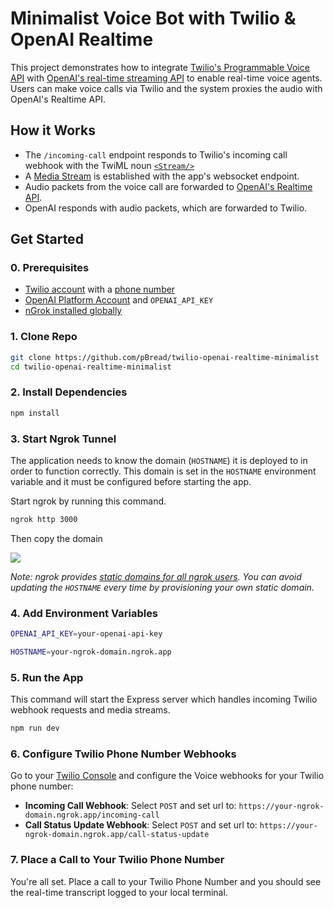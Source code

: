 # Minimalist Voice Bot with Twilio & OpenAI Realtime

This project demonstrates how to integrate [Twilio's Programmable Voice API](https://www.twilio.com/docs/voice) with [OpenAI's real-time streaming API](https://platform.openai.com/docs/guides/realtime/overview) to enable real-time voice agents. Users can make voice calls via Twilio and the system proxies the audio with OpenAI's Realtime API.

## How it Works

- The `/incoming-call` endpoint responds to Twilio's incoming call webhook with the TwiML noun [`<Stream/>`](https://www.twilio.com/docs/voice/twiml/stream)
- A [Media Stream](https://www.twilio.com/docs/voice/media-streams) is established with the app's websocket endpoint.
- Audio packets from the voice call are forwarded to [OpenAI's Realtime API](https://platform.openai.com/docs/guides/realtime/overview).
- OpenAI responds with audio packets, which are forwarded to Twilio.

## Get Started

### 0. Prerequisites

- [Twilio account](https://www.twilio.com/try-twilio) with a [phone number](https://help.twilio.com/articles/223135247-How-to-Search-for-and-Buy-a-Twilio-Phone-Number-from-Console)
- [OpenAI Platform Account](https://platform.openai.com/signup) and `OPENAI_API_KEY`
- [nGrok installed globally](https://ngrok.com/docs/getting-started/)

### 1. Clone Repo

```bash
git clone https://github.com/pBread/twilio-openai-realtime-minimalist
cd twilio-openai-realtime-minimalist
```

### 2. Install Dependencies

```bash
npm install
```

### 3. Start Ngrok Tunnel

The application needs to know the domain (`HOSTNAME`) it is deployed to in order to function correctly. This domain is set in the `HOSTNAME` environment variable and it must be configured before starting the app.

Start ngrok by running this command.

```bash
ngrok http 3000
```

Then copy the domain

<img src="./docs/grok.png"/>

_Note: ngrok provides [static domains for all ngrok users](https://ngrok.com/blog-post/free-static-domains-ngrok-users). You can avoid updating the `HOSTNAME` every time by provisioning your own static domain._

### 4. Add Environment Variables

```bash
OPENAI_API_KEY=your-openai-api-key
```

```bash
HOSTNAME=your-ngrok-domain.ngrok.app
```

### 5. Run the App

This command will start the Express server which handles incoming Twilio webhook requests and media streams.

```bash
npm run dev
```

### 6. Configure Twilio Phone Number Webhooks

Go to your [Twilio Console](https://console.twilio.com/) and configure the Voice webhooks for your Twilio phone number:

- <b>Incoming Call Webhook</b>: Select `POST` and set url to: `https://your-ngrok-domain.ngrok.app/incoming-call`
- <b>Call Status Update Webhook</b>: Select `POST` and set url to: `https://your-ngrok-domain.ngrok.app/call-status-update`

### 7. Place a Call to Your Twilio Phone Number

You're all set. Place a call to your Twilio Phone Number and you should see the real-time transcript logged to your local terminal.
